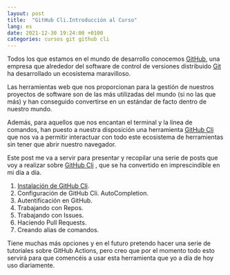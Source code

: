 ```yaml
---
layout: post
title:  "GitHub Cli.Introducción al Curso"
lang: es
date: 2021-12-30 19:24:00 +0100
categories: cursos git github cli 
---
```


Todos los que estamos en el mundo de desarrollo conocemos [GitHub](https://github.com), una empresa que alrededor del software de control de versiones distribuido [Git](https://git-scm.com/) ha desarrollado un ecosistema maravilloso.

Las herramientas web que nos proporcionan para la gestión de nuestros proyectos de software son de las más utilizadas del mundo (si no las que más) y han conseguido convertirse en un estándar de facto dentro de nuestro mundo.

Además, para aquellos que nos encantan el terminal y la línea de comandos, han puesto a nuestra disposición una herramienta [GitHub Cli](https://cli.github.com/) que nos va a permitir interactuar con todo este ecosistema de herramientas sin tener que abrir nuestro navegador.

Este post me va a servir para presentar y recopilar  una serie de posts que voy a realizar sobre [GitHub Cli](https://cli.github.com/) , que se ha convertido en imprescindible en mi día a día.

1. [Instalación de GitHub Cli]().
2. Configuración de GitHub Cli. AutoCompletion.
3. Autentificación en GitHub.
4. Trabajando con Repos.
5. Trabajando con Issues.
6. Haciendo Pull Requests.
7. Creando alias de comandos.

Tiene muchas más opciones y en el futuro pretendo hacer una serie de tutoriales sobre GitHub Actions, pero creo que por el momento todo esto servirá para que comencéis a usar esta herramienta que yo a día de hoy uso diariamente.
